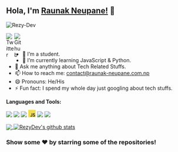 ## Hola, I'm [Raunak Neupane!](https://www.facebook.com/rezyraunak/) 👋

<p align="left"> <img src="https://komarev.com/ghpvc/?username=Rezy-Dev&label=Views&color=blue&style=plastic" alt="Rezy-Dev" /> </p>

<a href="https://www.facebook.com/rezyraunak/">
  <img align="left" alt="Twitter" width="22px" src="https://pngimg.com/uploads/facebook_logos/facebook_logos_PNG19750.png" />
</a>
<a href="https://github.com/Rezy-Dev">
  <img align="left" alt="Github" width="22px" src="https://cdn.jsdelivr.net/npm/simple-icons@v3/icons/github.svg" />
</a>

<br/>
<br/>

- 🔭 I’m a student.
- 🌱 I’m currently learning JavaScript & Python.
- 💬 Ask me anything about Tech Related Stuffs.
- 📫 How to reach me: contact@raunak-neupane.com.np
- 😄 Pronouns: He/His
- ⚡ Fun fact: I spend my whole day just googling about tech stuffs.

**Languages and Tools:**  

<code><img height="20" src="https://image.spreadshirtmedia.net/image-server/v1/compositions/T6A2PA4289PT17X198Y43D132138790FS5589/views/1,width=650,height=650,appearanceId=2,backgroundColor=cef9f9.jpg"></code>
<code><img height="20" src="https://www.linuxscrew.com/wp-content/uploads/2020/07/python-logo-768x767.png"></code>
<code><img height="20" src="https://upload.wikimedia.org/wikipedia/commons/thumb/2/2d/Visual_Studio_Code_1.18_icon.svg/500px-Visual_Studio_Code_1.18_icon.svg.png"></code>
<code><img height="20" src="https://raw.githubusercontent.com/github/explore/80688e429a7d4ef2fca1e82350fe8e3517d3494d/topics/javascript/javascript.png"></code>
<code><img height="20" src="https://i.stack.imgur.com/PgcSR.png"></code>
<code><img height="20" src="https://upload.wikimedia.org/wikipedia/commons/thumb/d/d5/CSS3_logo_and_wordmark.svg/425px-CSS3_logo_and_wordmark.svg.png"></code>    

<a href="https://github.com/Rezy-Dev">
  <img align="center" src="https://github-readme-stats.vercel.app/api/top-langs/?username=Rezy-Dev&theme=light&hide_langs_below=1" />
</a>
<a href="https://github.com/Rezy-Dev">
 <img align="center" src="https://github-readme-stats.vercel.app/api?username=Rezy-Dev&show_icons=true&theme=light&line_height=27" alt="RezyDev's github stats"/>
</a>

### Show some ❤️ by starring some of the repositories!
